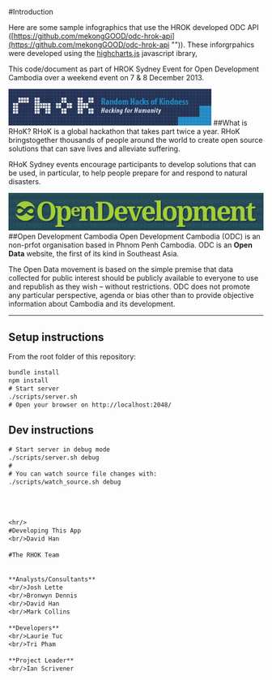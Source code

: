 #Introduction

Here are some sample infographics that use the HROK developed ODC API ([https://github.com/mekongGOOD/odc-hrok-api](https://github.com/mekongGOOD/odc-hrok-api "")). These inforgrpahics were developed using the [highcharts.js](http://www.highcharts.com/ "") javascript ibrary,

This code/document as part of HROK Sydney Event for Open Development Cambodia over a weekend event on 7 & 8 December 2013.


![rhok.png](_markdown_images/rhok.png "")
##What is RHoK?
RHoK is a global hackathon that takes part twice a year. RHoK bringstogether thousands of people around the world to create open source solutions that can save lives and alleviate suffering. 

RHoK Sydney events encourage participants to develop solutions that can be used, in particular, to help people prepare for and respond to natural disasters.

![odc.png](_markdown_images/odc.png "")
##Open Development Cambodia
Open Development Cambodia (ODC) is an non-prfot organisation based in Phnom Penh Cambodia. ODC is an **Open Data** website, the first of its kind in Southeast Asia. 

The Open Data movement is based on the simple premise that data collected for public interest should be publicly available to everyone to use and republish as they wish – without restrictions. ODC does not promote any particular perspective, agenda or bias other than to provide objective information about Cambodia and its development.

<hr/>

## Setup instructions

From the root folder of this repository:

````shell
bundle install
npm install
# Start server
./scripts/server.sh
# Open your browser on http://localhost:2048/
````

## Dev instructions

````shell
# Start server in debug mode
./scripts/server.sh debug
#
# You can watch source file changes with:
./scripts/watch_source.sh debug




<hr/>
#Developing This App
<br/>David Han

#The RHOK Team

    
**Analysts/Consultants**
<br/>Josh Lette
<br/>Bronwyn Dennis
<br/>David Han
<br/>Mark Collins
	
**Developers**
<br/>Laurie Tuc
<br/>Tri Pham
	
**Project Leader**
<br/>Ian Scrivener
````
